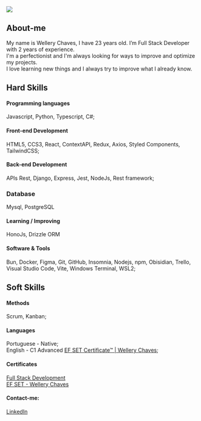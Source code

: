 <!-- I think this was a good idea -->
<img src="https://i.imgur.com/Ter3xpX.png"/>
<!-- I think this was a good idea -->

## About-me
My name is Wellery Chaves, I have 23 years old. I’m Full Stack Developer with 2 years of experience.       
I'm a perfectionist and I'm always looking for ways to improve and optimize my projects.  
I love learning new things and I always try to improve what I already know.

## Hard Skills

#### Programming languages
Javascript, Python, Typescript, C#;

#### Front-end Development
HTML5, CCS3, React, ContextAPI, Redux, Axios, Styled Components, TailwindCSS;

#### Back-end Development
APIs Rest, Django, Express, Jest, NodeJs, Rest framework;

### Database
Mysql, PostgreSQL

#### Learning / Improving
HonoJs, Drizzle ORM

#### Software & Tools
Bun, Docker, Figma, Git, GitHub, Insomnia, Nodejs, npm, Obisidian, Trello, Visual Studio Code, Vite, Windows Terminal, WSL2;

## Soft Skills

#### Methods
Scrum, Kanban;

#### Languages
Portuguese - Native;    
English - C1 Advanced [EF SET Certificate™ | Wellery Chaves](https://www.efset.org/cert/HiedgU);

#### Certificates
[Full Stack Development](https://drive.google.com/file/d/1k_Pk5_K5XqAo86skf_syW1SIXv3DnH4l/viewusp=share_link)
<br>
[EF SET - Wellery Chaves](https://www.efset.org/cert/HiedgU)

#### Contact-me:
[LinkedIn](https://www.linkedin.com/in/wellerychaves/)
